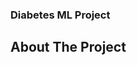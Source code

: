 <a id="readme-top"></a>
<!-- ABOUT THE PROJECT -->
### Diabetes ML Project


<!-- ABOUT THE PROJECT -->
## About The Project